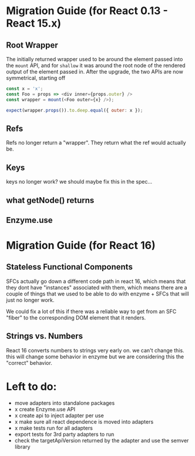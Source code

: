 # Migration Guide (for React 0.13 - React 15.x)


## Root Wrapper

The initially returned wrapper used to be around the element passed
into the `mount` API, and for `shallow` it was around the root node of the rendered output of the element passed in. After the upgrade, the
two APIs are now symmetrical, starting off

```js
const x = 'x';
const Foo = props => <div inner={props.outer} />
const wrapper = mount(<Foo outer={x} />);
```

```js
expect(wrapper.props()).to.deep.equal({ outer: x });
```

## Refs

Refs no longer return a "wrapper". They return what the ref would actually be.


## Keys

keys no longer work? we should maybe fix this in the spec...


## what getNode() returns




## Enzyme.use




# Migration Guide (for React 16)

## Stateless Functional Components

SFCs actually go down a different code path in react 16, which means that they
dont have "instances" associated with them, which means there are a couple of things
that we used to be able to do with enzyme + SFCs that will just no longer work.

We could fix a lot of this if there was a reliable way to get from an SFC "fiber" to
the corresponding DOM element that it renders.

## Strings vs. Numbers

React 16 converts numbers to strings very early on. we can't change this. this will change
some behavior in enzyme but we are considering this the "correct" behavior.











# Left to do:

- move adapters into standalone packages
- x create Enzyme.use API
- x create api to inject adapter per use
- x make sure all react dependence is moved into adapters
- x make tests run for all adapters
- export tests for 3rd party adapters to run
- check the targetApiVersion returned by the adapter and use the semver library
